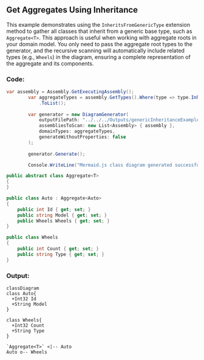 ## Get Aggregates Using Inheritance
This example demonstrates using the `InheritsFromGenericType` extension method to gather all classes that inherit from a generic base type, such as `Aggregate<T>`.
This approach is useful when working with aggregate roots in your domain model.
You only need to pass the aggregate root types to the generator, and the recursive scanning will automatically include related types (e.g., `Wheels`) in the diagram, ensuring a complete representation of the aggregate and its components.

### Code:
```cs
var assembly = Assembly.GetExecutingAssembly();
        var aggregateTypes = assembly.GetTypes().Where(type => type.InheritsFromGenericType(typeof(Aggregate<>)))
            .ToList();
        
        var generator = new DiagramGenerator(
            outputFilePath: "../../../Outputs/genericInheritanceExample.md",
            assembliesToScan: new List<Assembly> { assembly },
            domainTypes: aggregateTypes,
            generateWithoutProperties: false
        );
            
        generator.Generate();

        Console.WriteLine("Mermaid.js class diagram generated successfully at genericInheritanceExample.md");

public abstract class Aggregate<T>
{
}

public class Auto : Aggregate<Auto>
{
    public int Id { get; set; }
    public string Model { get; set; }
    public Wheels Wheels { get; set; }
}

public class Wheels
{
    public int Count { get; set; }
    public string Type { get; set; }
}
```

### Output:
```mermaid
classDiagram
class Auto{
  +Int32 Id
  +String Model
}

class Wheels{
  +Int32 Count
  +String Type
}

`Aggregate<T>` <|-- Auto
Auto o-- Wheels
```
